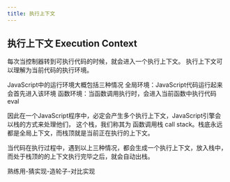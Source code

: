 ```yaml
---
title: 执行上下文
---
```

## 执行上下文 Execution Context

每次当控制器转到可执行代码的时候，就会进入一个执行上下文。
执行上下文可以理解为当前代码的执行环境。

JavaScript中的运行环境大概包括三种情况
全局环境：JavaScript代码运行起来会首先进入该环境
函数环境：当函数调用执行时，会进入当前函数中执行代码
eval

因此在一个JavaScript程序中，必定会产生多个执行上下文，JavaScript引擎会以栈的方式来处理他们，
这个栈，我们称其为 函数调用栈 call stack。栈底永远都是全局上下文，而栈顶就是当前正在执行的上下文。

当代码在执行过程中，遇到以上三种情况，都会生成一个执行上下文，放入栈中，而处于栈顶的的上下文执行完毕之后，就会自动出栈。



熟练用-猜实现-造轮子-对比实现
